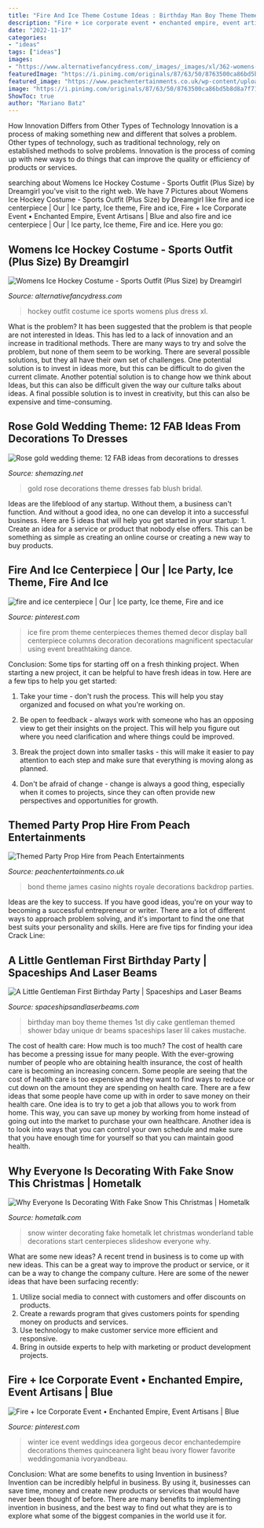 ```yaml
---
title: "Fire And Ice Theme Costume Ideas : Birthday Man Boy Theme Themes 1st Diy Cake Gentleman Themed Shower Bday Unique Dr Beams Spaceships Laser Lil Cakes Mustache"
description: "Fire + ice corporate event • enchanted empire, event artisans"
date: "2022-11-17"
categories:
- "ideas"
tags: ["ideas"]
images:
- "https://www.alternativefancydress.com/_images/_images/xl/362-womens-ice-hockey-costume-sports-outfit-(plus-size).jpg"
featuredImage: "https://i.pinimg.com/originals/87/63/50/8763500ca86bd5b8d8a7f71cb83aec96.jpg"
featured_image: "https://www.peachentertainments.co.uk/wp-content/uploads/2014/12/Bond-Backdrop.jpg"
image: "https://i.pinimg.com/originals/87/63/50/8763500ca86bd5b8d8a7f71cb83aec96.jpg"
ShowToc: true
author: "Mariano Batz"
---
```



How Innovation Differs from Other Types of Technology
Innovation is a process of making something new and different that solves a problem. Other types of technology, such as traditional technology, rely on established methods to solve problems. Innovation is the process of coming up with new ways to do things that can improve the quality or efficiency of products or services.

	

		
searching about Womens Ice Hockey Costume - Sports Outfit (Plus Size) by Dreamgirl you've visit to the right web. We have 7 Pictures about Womens Ice Hockey Costume - Sports Outfit (Plus Size) by Dreamgirl like fire and ice centerpiece | Our | Ice party, Ice theme, Fire and ice, Fire + Ice Corporate Event • Enchanted Empire, Event Artisans | Blue and also fire and ice centerpiece | Our | Ice party, Ice theme, Fire and ice. Here you go:
		
    
## Womens Ice Hockey Costume - Sports Outfit (Plus Size) By Dreamgirl

<img loading=lazy src="https://www.alternativefancydress.com/_images/_images/xl/362-womens-ice-hockey-costume-sports-outfit-(plus-size).jpg" onerror="this.onerror=null;this.src='https://tse3.mm.bing.net/th?id=OIP.2YkaB84kV2SA8YLTu_PraAHaJo&amp;pid=15.1';" alt="Womens Ice Hockey Costume - Sports Outfit (Plus Size) by Dreamgirl">

_Source: alternativefancydress.com_

>hockey outfit costume ice sports womens plus dress xl. 

	

What is the problem?
It has been suggested that the problem is that people are not interested in Ideas. This has led to a lack of innovation and an increase in traditional methods. There are many ways to try and solve the problem, but none of them seem to be working. There are several possible solutions, but they all have their own set of challenges. One potential solution is to invest in ideas more, but this can be difficult to do given the current climate. Another potential solution is to change how we think about Ideas, but this can also be difficult given the way our culture talks about ideas. A final possible solution is to invest in creativity, but this can also be expensive and time-consuming.

    
## Rose Gold Wedding Theme: 12 FAB Ideas From Decorations To Dresses

<img loading=lazy src="https://s-media-cache-ak0.pinimg.com/564x/51/c4/b6/51c4b63e9addce8a7bb5e7d9a57aff67.jpg" onerror="this.onerror=null;this.src='https://tse1.mm.bing.net/th?id=OIP.yzpOA_U22_91vMsfJe5ysQHaLH&amp;pid=15.1';" alt="Rose gold wedding theme: 12 FAB ideas from decorations to dresses">

_Source: shemazing.net_

>gold rose decorations theme dresses fab blush bridal. 

	

Ideas are the lifeblood of any startup. Without them, a business can't function. And without a good idea, no one can develop it into a successful business. Here are 5 ideas that will help you get started in your startup: 1. Create an idea for a service or product that nobody else offers. This can be something as simple as creating an online course or creating a new way to buy products. 
    
## Fire And Ice Centerpiece | Our | Ice Party, Ice Theme, Fire And Ice

<img loading=lazy src="https://i.pinimg.com/originals/57/11/37/571137ba249b2269f85f12e2db10a245.jpg" onerror="this.onerror=null;this.src='https://tse4.mm.bing.net/th?id=OIP.KyroiG7pgueNdYNGH_GvZQAAAA&amp;pid=15.1';" alt="fire and ice centerpiece | Our | Ice party, Ice theme, Fire and ice">

_Source: pinterest.com_

>ice fire prom theme centerpieces themes themed decor display ball centerpiece columns decoration decorations magnificent spectacular using event breathtaking dance. 

	

Conclusion: Some tips for starting off on a fresh thinking project.
When starting a new project, it can be helpful to have fresh ideas in tow. Here are a few tips to help you get started:
1. Take your time - don't rush the process. This will help you stay organized and focused on what you're working on.

2. Be open to feedback - always work with someone who has an opposing view to get their insights on the project. This will help you figure out where you need clarification and where things could be improved.

3. Break the project down into smaller tasks - this will make it easier to pay attention to each step and make sure that everything is moving along as planned.

4. Don't be afraid of change - change is always a good thing, especially when it comes to projects, since they can often provide new perspectives and opportunities for growth.

    
## Themed Party Prop Hire From Peach Entertainments

<img loading=lazy src="https://www.peachentertainments.co.uk/wp-content/uploads/2014/12/Bond-Backdrop.jpg" onerror="this.onerror=null;this.src='https://tse2.mm.bing.net/th?id=OIP.h5odWvveKXyvXNGv2ltQmwHaFj&amp;pid=15.1';" alt="Themed Party Prop Hire from Peach Entertainments">

_Source: peachentertainments.co.uk_

>bond theme james casino nights royale decorations backdrop parties. 

	

Ideas are the key to success. If you have good ideas, you're on your way to becoming a successful entrepreneur or writer. There are a lot of different ways to approach problem solving, and it's important to find the one that best suits your personality and skills. Here are five tips for finding your idea Crack Line:

    
## A Little Gentleman First Birthday Party | Spaceships And Laser Beams

<img loading=lazy src="http://spaceshipsandlaserbeams.com/wp-content/uploads/2015/09/little-man-birthday-party-ideas-1.jpg" onerror="this.onerror=null;this.src='https://tse4.mm.bing.net/th?id=OIP.jsQjtyjuqjsdxUVIKufbqQHaLH&amp;pid=15.1';" alt="A Little Gentleman First Birthday Party | Spaceships and Laser Beams">

_Source: spaceshipsandlaserbeams.com_

>birthday man boy theme themes 1st diy cake gentleman themed shower bday unique dr beams spaceships laser lil cakes mustache. 

	

The cost of health care: How much is too much?
The cost of health care has become a pressing issue for many people. With the ever-growing number of people who are obtaining health insurance, the cost of health care is becoming an increasing concern. Some people are seeing that the cost of health care is too expensive and they want to find ways to reduce or cut down on the amount they are spending on health care. There are a few ideas that some people have come up with in order to save money on their health care. One idea is to try to get a job that allows you to work from home. This way, you can save up money by working from home instead of going out into the market to purchase your own healthcare. Another idea is to look into ways that you can control your own schedule and make sure that you have enough time for yourself so that you can maintain good health.

    
## Why Everyone Is Decorating With Fake Snow This Christmas | Hometalk

<img loading=lazy src="https://cdn-fastly.hometalk.com/media/2016/11/24/3620855/s-let-it-snow-with-these-12-winter-decorating-ideas.jpg?size=1600x1000&amp;nocrop=1" onerror="this.onerror=null;this.src='https://tse3.mm.bing.net/th?id=OIP.1d_dUWUPWoduY-4NNZM_UgHaFU&amp;pid=15.1';" alt="Why Everyone Is Decorating With Fake Snow This Christmas | Hometalk">

_Source: hometalk.com_

>snow winter decorating fake hometalk let christmas wonderland table decorations start centerpieces slideshow everyone why. 

	

What are some new ideas?
A recent trend in business is to come up with new ideas. This can be a great way to improve the product or service, or it can be a way to change the company culture. Here are some of the newer ideas that have been surfacing recently: 
1. Utilize social media to connect with customers and offer discounts on products.
2. Create a rewards program that gives customers points for spending money on products and services. 
3. Use technology to make customer service more efficient and responsive. 
4. Bring in outside experts to help with marketing or product development projects.

    
## Fire + Ice Corporate Event • Enchanted Empire, Event Artisans | Blue

<img loading=lazy src="https://i.pinimg.com/originals/87/63/50/8763500ca86bd5b8d8a7f71cb83aec96.jpg" onerror="this.onerror=null;this.src='https://tse1.mm.bing.net/th?id=OIP.9GXWdjqvj07l9OLlLhWFyAHaLH&amp;pid=15.1';" alt="Fire + Ice Corporate Event • Enchanted Empire, Event Artisans | Blue">

_Source: pinterest.com_

>winter ice event weddings idea gorgeous decor enchantedempire decorations themes quinceanera light beau ivory flower favorite weddingomania ivoryandbeau. 

	

Conclusion: What are some benefits to using Invention in business?
Invention can be incredibly helpful in business. By using it, businesses can save time, money and create new products or services that would have never been thought of before. There are many benefits to implementing invention in business, and the best way to find out what they are is to explore what some of the biggest companies in the world use it for.

